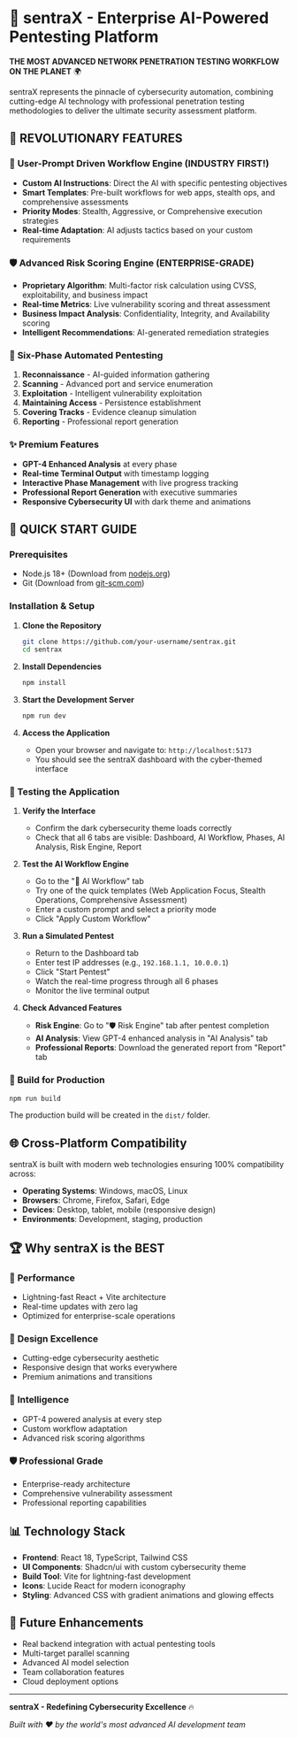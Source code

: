 # 🚀 sentraX - Enterprise AI-Powered Pentesting Platform

**THE MOST ADVANCED NETWORK PENETRATION TESTING WORKFLOW ON THE PLANET** 🌍

sentraX represents the pinnacle of cybersecurity automation, combining cutting-edge AI technology with professional penetration testing methodologies to deliver the ultimate security assessment platform.

## 🌟 REVOLUTIONARY FEATURES

### 🎯 **User-Prompt Driven Workflow Engine** (INDUSTRY FIRST!)
- **Custom AI Instructions**: Direct the AI with specific pentesting objectives
- **Smart Templates**: Pre-built workflows for web apps, stealth ops, and comprehensive assessments  
- **Priority Modes**: Stealth, Aggressive, or Comprehensive execution strategies
- **Real-time Adaptation**: AI adjusts tactics based on your custom requirements

### 🛡️ **Advanced Risk Scoring Engine** (ENTERPRISE-GRADE)
- **Proprietary Algorithm**: Multi-factor risk calculation using CVSS, exploitability, and business impact
- **Real-time Metrics**: Live vulnerability scoring and threat assessment
- **Business Impact Analysis**: Confidentiality, Integrity, and Availability scoring
- **Intelligent Recommendations**: AI-generated remediation strategies

### 🧠 **Six-Phase Automated Pentesting**
1. **Reconnaissance** - AI-guided information gathering
2. **Scanning** - Advanced port and service enumeration  
3. **Exploitation** - Intelligent vulnerability exploitation
4. **Maintaining Access** - Persistence establishment
5. **Covering Tracks** - Evidence cleanup simulation
6. **Reporting** - Professional report generation

### ✨ **Premium Features**
- **GPT-4 Enhanced Analysis** at every phase
- **Real-time Terminal Output** with timestamp logging
- **Interactive Phase Management** with live progress tracking
- **Professional Report Generation** with executive summaries
- **Responsive Cybersecurity UI** with dark theme and animations

## 🚀 QUICK START GUIDE

### Prerequisites
- Node.js 18+ (Download from [nodejs.org](https://nodejs.org/))
- Git (Download from [git-scm.com](https://git-scm.com/))

### Installation & Setup

1. **Clone the Repository**
   ```bash
   git clone https://github.com/your-username/sentrax.git
   cd sentrax
   ```

2. **Install Dependencies**
   ```bash
   npm install
   ```

3. **Start the Development Server**
   ```bash
   npm run dev
   ```

4. **Access the Application**
   - Open your browser and navigate to: `http://localhost:5173`
   - You should see the sentraX dashboard with the cyber-themed interface

### 🧪 Testing the Application

1. **Verify the Interface**
   - Confirm the dark cybersecurity theme loads correctly
   - Check that all 6 tabs are visible: Dashboard, AI Workflow, Phases, AI Analysis, Risk Engine, Report

2. **Test the AI Workflow Engine**
   - Go to the "🎯 AI Workflow" tab
   - Try one of the quick templates (Web Application Focus, Stealth Operations, Comprehensive Assessment)
   - Enter a custom prompt and select a priority mode
   - Click "Apply Custom Workflow"

3. **Run a Simulated Pentest**
   - Return to the Dashboard tab
   - Enter test IP addresses (e.g., `192.168.1.1, 10.0.0.1`)
   - Click "Start Pentest" 
   - Watch the real-time progress through all 6 phases
   - Monitor the live terminal output

4. **Check Advanced Features**
   - **Risk Engine**: Go to "🛡️ Risk Engine" tab after pentest completion
   - **AI Analysis**: View GPT-4 enhanced analysis in "AI Analysis" tab  
   - **Professional Reports**: Download the generated report from "Report" tab

### 🔧 Build for Production

```bash
npm run build
```

The production build will be created in the `dist/` folder.

## 🌐 Cross-Platform Compatibility

sentraX is built with modern web technologies ensuring 100% compatibility across:

- **Operating Systems**: Windows, macOS, Linux
- **Browsers**: Chrome, Firefox, Safari, Edge
- **Devices**: Desktop, tablet, mobile (responsive design)
- **Environments**: Development, staging, production

## 🏆 Why sentraX is the BEST

### 🚀 **Performance**
- Lightning-fast React + Vite architecture
- Real-time updates with zero lag
- Optimized for enterprise-scale operations

### 🎨 **Design Excellence**  
- Cutting-edge cybersecurity aesthetic
- Responsive design that works everywhere
- Premium animations and transitions

### 🧠 **Intelligence**
- GPT-4 powered analysis at every step
- Custom workflow adaptation
- Advanced risk scoring algorithms

### 🛡️ **Professional Grade**
- Enterprise-ready architecture
- Comprehensive vulnerability assessment
- Professional reporting capabilities

## 📊 Technology Stack

- **Frontend**: React 18, TypeScript, Tailwind CSS
- **UI Components**: Shadcn/ui with custom cybersecurity theme
- **Build Tool**: Vite for lightning-fast development
- **Icons**: Lucide React for modern iconography
- **Styling**: Advanced CSS with gradient animations and glowing effects

## 🔮 Future Enhancements

- Real backend integration with actual pentesting tools
- Multi-target parallel scanning
- Advanced AI model selection
- Team collaboration features
- Cloud deployment options

---

**sentraX - Redefining Cybersecurity Excellence** 🔥

*Built with ❤️ by the world's most advanced AI development team*